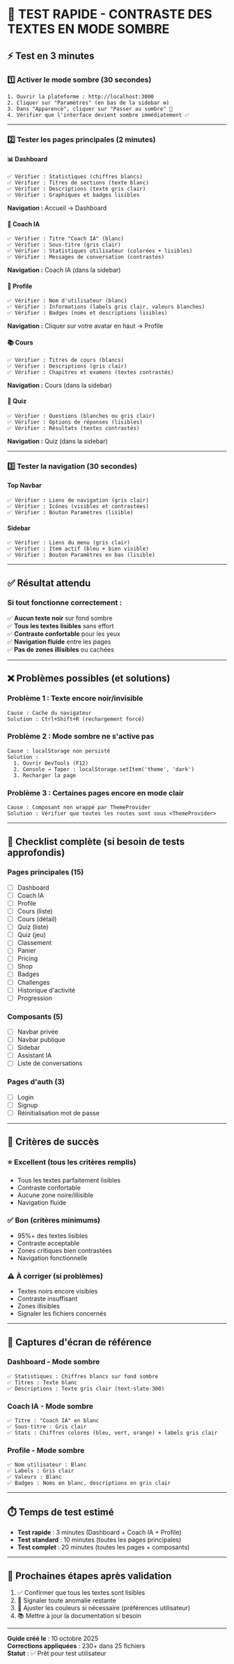 # 🧪 TEST RAPIDE - CONTRASTE DES TEXTES EN MODE SOMBRE

## ⚡ Test en 3 minutes

### 1️⃣ Activer le mode sombre (30 secondes)

```plaintext
1. Ouvrir la plateforme : http://localhost:3000
2. Cliquer sur "Paramètres" (en bas de la sidebar ⚙️)
3. Dans "Apparence", cliquer sur "Passer au sombre" 🌙
4. Vérifier que l'interface devient sombre immédiatement ✅
```

---

### 2️⃣ Tester les pages principales (2 minutes)

#### 📊 Dashboard
```plaintext
✅ Vérifier : Statistiques (chiffres blancs)
✅ Vérifier : Titres de sections (texte blanc)
✅ Vérifier : Descriptions (texte gris clair)
✅ Vérifier : Graphiques et badges lisibles
```

**Navigation :** Accueil → Dashboard

#### 🤖 Coach IA
```plaintext
✅ Vérifier : Titre "Coach IA" (blanc)
✅ Vérifier : Sous-titre (gris clair)
✅ Vérifier : Statistiques utilisateur (colorées + lisibles)
✅ Vérifier : Messages de conversation (contrastés)
```

**Navigation :** Coach IA (dans la sidebar)

#### 👤 Profile
```plaintext
✅ Vérifier : Nom d'utilisateur (blanc)
✅ Vérifier : Informations (labels gris clair, valeurs blanches)
✅ Vérifier : Badges (noms et descriptions lisibles)
```

**Navigation :** Cliquer sur votre avatar en haut → Profile

#### 📚 Cours
```plaintext
✅ Vérifier : Titres de cours (blancs)
✅ Vérifier : Descriptions (gris clair)
✅ Vérifier : Chapitres et examens (textes contrastés)
```

**Navigation :** Cours (dans la sidebar)

#### 🎯 Quiz
```plaintext
✅ Vérifier : Questions (blanches ou gris clair)
✅ Vérifier : Options de réponses (lisibles)
✅ Vérifier : Résultats (textes contrastés)
```

**Navigation :** Quiz (dans la sidebar)

---

### 3️⃣ Tester la navigation (30 secondes)

#### Top Navbar
```plaintext
✅ Vérifier : Liens de navigation (gris clair)
✅ Vérifier : Icônes (visibles et contrastées)
✅ Vérifier : Bouton Paramètres (lisible)
```

#### Sidebar
```plaintext
✅ Vérifier : Liens du menu (gris clair)
✅ Vérifier : Item actif (bleu + bien visible)
✅ Vérifier : Bouton Paramètres en bas (lisible)
```

---

## ✅ Résultat attendu

### Si tout fonctionne correctement :

✅ **Aucun texte noir** sur fond sombre  
✅ **Tous les textes lisibles** sans effort  
✅ **Contraste confortable** pour les yeux  
✅ **Navigation fluide** entre les pages  
✅ **Pas de zones illisibles** ou cachées  

---

## ❌ Problèmes possibles (et solutions)

### Problème 1 : Texte encore noir/invisible
```plaintext
Cause : Cache du navigateur
Solution : Ctrl+Shift+R (rechargement forcé)
```

### Problème 2 : Mode sombre ne s'active pas
```plaintext
Cause : localStorage non persisté
Solution : 
  1. Ouvrir DevTools (F12)
  2. Console → Taper : localStorage.setItem('theme', 'dark')
  3. Recharger la page
```

### Problème 3 : Certaines pages encore en mode clair
```plaintext
Cause : Composant non wrappé par ThemeProvider
Solution : Vérifier que toutes les routes sont sous <ThemeProvider>
```

---

## 📝 Checklist complète (si besoin de tests approfondis)

### Pages principales (15)
- [ ] Dashboard
- [ ] Coach IA
- [ ] Profile
- [ ] Cours (liste)
- [ ] Cours (détail)
- [ ] Quiz (liste)
- [ ] Quiz (jeu)
- [ ] Classement
- [ ] Panier
- [ ] Pricing
- [ ] Shop
- [ ] Badges
- [ ] Challenges
- [ ] Historique d'activité
- [ ] Progression

### Composants (5)
- [ ] Navbar privée
- [ ] Navbar publique
- [ ] Sidebar
- [ ] Assistant IA
- [ ] Liste de conversations

### Pages d'auth (3)
- [ ] Login
- [ ] Signup
- [ ] Réinitialisation mot de passe

---

## 🎯 Critères de succès

### ⭐ Excellent (tous les critères remplis)
- Tous les textes parfaitement lisibles
- Contraste confortable
- Aucune zone noire/illisible
- Navigation fluide

### ✅ Bon (critères minimums)
- 95%+ des textes lisibles
- Contraste acceptable
- Zones critiques bien contrastées
- Navigation fonctionnelle

### ⚠️ À corriger (si problèmes)
- Textes noirs encore visibles
- Contraste insuffisant
- Zones illisibles
- Signaler les fichiers concernés

---

## 📸 Captures d'écran de référence

### Dashboard - Mode sombre
```
✅ Statistiques : Chiffres blancs sur fond sombre
✅ Titres : Texte blanc
✅ Descriptions : Texte gris clair (text-slate-300)
```

### Coach IA - Mode sombre
```
✅ Titre : "Coach IA" en blanc
✅ Sous-titre : Gris clair
✅ Stats : Chiffres colorés (bleu, vert, orange) + labels gris clair
```

### Profile - Mode sombre
```
✅ Nom utilisateur : Blanc
✅ Labels : Gris clair
✅ Valeurs : Blanc
✅ Badges : Noms en blanc, descriptions en gris clair
```

---

## ⏱️ Temps de test estimé

- **Test rapide** : 3 minutes (Dashboard + Coach IA + Profile)
- **Test standard** : 10 minutes (toutes les pages principales)
- **Test complet** : 20 minutes (toutes les pages + composants)

---

## 🚀 Prochaines étapes après validation

1. ✅ Confirmer que tous les textes sont lisibles
2. 📝 Signaler toute anomalie restante
3. 🎨 Ajuster les couleurs si nécessaire (préférences utilisateur)
4. 📚 Mettre à jour la documentation si besoin

---

**Guide créé le** : 10 octobre 2025  
**Corrections appliquées** : 230+ dans 25 fichiers  
**Statut** : ✅ Prêt pour test utilisateur

